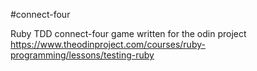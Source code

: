 #connect-four

Ruby TDD connect-four game written for the odin project
https://www.theodinproject.com/courses/ruby-programming/lessons/testing-ruby
